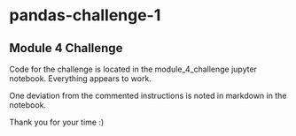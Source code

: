 # pandas-challenge-1
## Module 4 Challenge
Code for the challenge is located in the module_4_challenge jupyter notebook. Everything appears to work. 

One deviation from the commented instructions is noted in markdown in the notebook.

Thank you for your time :) 

